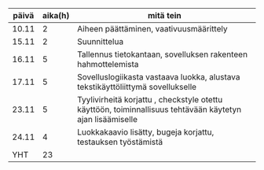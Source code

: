 päivä | aika(h) | mitä tein
------|---------|--------------------
10.11 |    2    | Aiheen päättäminen, vaativuusmäärittely
15.11 |    2    | Suunnittelua
16.11 |    5    | Tallennus tietokantaan, sovelluksen rakenteen hahmottelemista
17.11 |    5    | Sovelluslogiikasta vastaava luokka, alustava tekstikäyttöliittymä sovellukselle
23.11 |    5    | Tyylivirheitä korjattu , checkstyle otettu käyttöön, toiminnallisuus tehtävään käytetyn ajan lisäämiselle
24.11 |    4    | Luokkakaavio lisätty, bugeja korjattu, testauksen työstämistä
YHT   |   23    |

